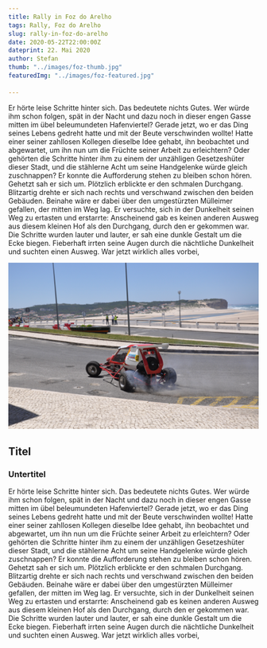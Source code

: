 ```yaml
---
title: Rally in Foz do Arelho
tags: Rally, Foz do Arelho
slug: rally-in-foz-do-arelho
date: 2020-05-22T22:00:00Z
dateprint: 22. Mai 2020
author: Stefan
thumb: "../images/foz-thumb.jpg"
featuredImg: "../images/foz-featured.jpg"

---
```

Er hörte leise Schritte hinter sich. Das bedeutete nichts Gutes. Wer würde ihm schon folgen, spät in der Nacht und dazu noch in dieser engen Gasse mitten im übel beleumundeten Hafenviertel? Gerade jetzt, wo er das Ding seines Lebens gedreht hatte und mit der Beute verschwinden wollte! Hatte einer seiner zahllosen Kollegen dieselbe Idee gehabt, ihn beobachtet und abgewartet, um ihn nun um die Früchte seiner Arbeit zu erleichtern? Oder gehörten die Schritte hinter ihm zu einem der unzähligen Gesetzeshüter dieser Stadt, und die stählerne Acht um seine Handgelenke würde gleich zuschnappen? Er konnte die Aufforderung stehen zu bleiben schon hören. Gehetzt sah er sich um. Plötzlich erblickte er den schmalen Durchgang. Blitzartig drehte er sich nach rechts und verschwand zwischen den beiden Gebäuden. Beinahe wäre er dabei über den umgestürzten Mülleimer gefallen, der mitten im Weg lag. Er versuchte, sich in der Dunkelheit seinen Weg zu ertasten und erstarrte: Anscheinend gab es keinen anderen Ausweg aus diesem kleinen Hof als den Durchgang, durch den er gekommen war. Die Schritte wurden lauter und lauter, er sah eine dunkle Gestalt um die Ecke biegen. Fieberhaft irrten seine Augen durch die nächtliche Dunkelheit und suchten einen Ausweg. War jetzt wirklich alles vorbei,

![foz do arelho](../images/foz1.jpg)

## Titel

### Untertitel

Er hörte leise Schritte hinter sich. Das bedeutete nichts Gutes. Wer würde ihm schon folgen, spät in der Nacht und dazu noch in dieser engen Gasse mitten im übel beleumundeten Hafenviertel? Gerade jetzt, wo er das Ding seines Lebens gedreht hatte und mit der Beute verschwinden wollte! Hatte einer seiner zahllosen Kollegen dieselbe Idee gehabt, ihn beobachtet und abgewartet, um ihn nun um die Früchte seiner Arbeit zu erleichtern? Oder gehörten die Schritte hinter ihm zu einem der unzähligen Gesetzeshüter dieser Stadt, und die stählerne Acht um seine Handgelenke würde gleich zuschnappen? Er konnte die Aufforderung stehen zu bleiben schon hören. Gehetzt sah er sich um. Plötzlich erblickte er den schmalen Durchgang. Blitzartig drehte er sich nach rechts und verschwand zwischen den beiden Gebäuden. Beinahe wäre er dabei über den umgestürzten Mülleimer gefallen, der mitten im Weg lag. Er versuchte, sich in der Dunkelheit seinen Weg zu ertasten und erstarrte: Anscheinend gab es keinen anderen Ausweg aus diesem kleinen Hof als den Durchgang, durch den er gekommen war. Die Schritte wurden lauter und lauter, er sah eine dunkle Gestalt um die Ecke biegen. Fieberhaft irrten seine Augen durch die nächtliche Dunkelheit und suchten einen Ausweg. War jetzt wirklich alles vorbei,
